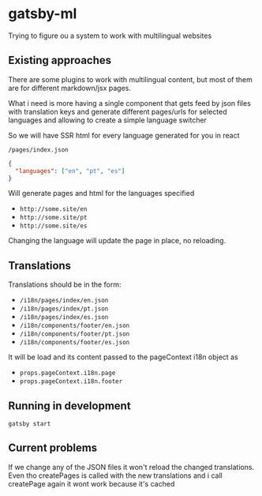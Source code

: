 # gatsby-ml

Trying to figure ou a system to work with multilingual websites

## Existing approaches

There are some plugins to work with multilingual content, but most of them are for different markdown/jsx pages.

What i need is more having a single component that gets feed by json files with translation keys and generate different pages/urls for selected languages and allowing to create a simple language switcher

So we will have SSR html for every language generated for you in react

`/pages/index.json`

```json
{
  "languages": ["en", "pt", "es"]
}
```

Will generate pages and html for the languages specified

- `http://some.site/en`
- `http://some.site/pt`
- `http://some.site/es`

Changing the language will update the page in place, no reloading.

## Translations

Translations should be in the form:

- `/i18n/pages/index/en.json`
- `/i18n/pages/index/pt.json`
- `/i18n/pages/index/es.json`
- `/i18n/components/footer/en.json`
- `/i18n/components/footer/pt.json`
- `/i18n/components/footer/es.json`

It will be load and its content passed to the pageContext i18n object as

- `props.pageContext.i18n.page`
- `props.pageContext.i18n.footer`

## Running in development

`gatsby start`

## Current problems
If we change any of the JSON files it won't reload the changed translations.
Even tho createPages is called with the new translations and i call createPage again it wont work because it's cached